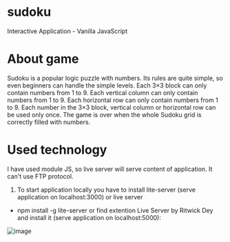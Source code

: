 # sudoku
Interactive Application - Vanilla JavaScript

# About game
Sudoku is a popular logic puzzle with numbers. Its rules are quite simple, so even beginners can handle the simple levels.
Each 3×3 block can only contain numbers from 1 to 9.
Each vertical column can only contain numbers from 1 to 9.
Each horizontal row can only contain numbers from 1 to 9.
Each number in the 3×3 block, vertical column or horizontal row can be used only once.
The game is over when the whole Sudoku grid is correctly filled with numbers.

# Used technology
I have used module JS, so live server will serve content of application. It can't use FTP protocol.

1. To start application locally you have to install lite-server (serve application on localhost:3000) or live server
- npm install -g lite-server
or find extention Live Server by Ritwick Dey and install it (serve application on localhost:5000):

![image](https://github.com/ElitsaDev/sudoku/assets/94979851/807eb0bc-e3b2-4d53-8128-465e93bd4296)
